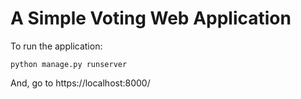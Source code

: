 # A Simple Voting Web Application 

To run the application:
```
python manage.py runserver
```
And, go to https://localhost:8000/
